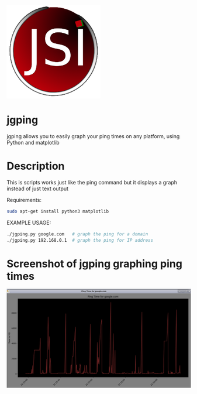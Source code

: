 ![alt text](https://github.com/J216/simple_tag_replace/raw/master/jsi-logo-256.png "JSI Logo")
# jgping
jgping allows you to easily graph your ping times on any platform, using Python and matplotlib

# Description
This is scripts works just like the ping command but it displays a graph instead of just text output

Requirements:
```bash
sudo apt-get install python3 matplotlib
```
EXAMPLE USAGE:
```bash
./jgping.py google.com   # graph the ping for a domain
./jgping.py 192.168.0.1  # graph the ping for IP address
```
# Screenshot of jgping graphing ping times
![alt text](https://raw.githubusercontent.com/J216/jgping/master/jgping-screenshot.png "JSI JGPING")
